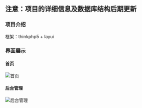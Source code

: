 ## 注意：项目的详细信息及数据库结构后期更新

### 项目介绍

框架：thinkphp5 + layui

### 界面展示

#### 首页

![首页](https://pic.images.ac.cn/image/5e9c390e255ca)

#### 后台管理

![后台管理](https://pic.images.ac.cn/image/5e9c390d6804c)